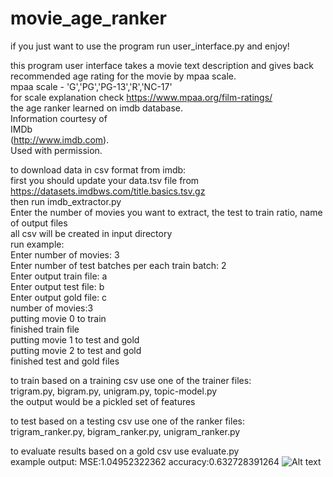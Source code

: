 # movie_age_ranker
if you just want to use the program run user_interface.py and enjoy!

this program user interface takes a movie text description and gives back recommended age rating for the movie by mpaa scale.  
mpaa scale - 'G','PG','PG-13','R','NC-17'  
for scale explanation check https://www.mpaa.org/film-ratings/  
the age ranker learned on imdb database.  
Information courtesy of  
IMDb  
(http://www.imdb.com).  
Used with permission.  

to download data in csv format from imdb:  
first you should update your data.tsv file from https://datasets.imdbws.com/title.basics.tsv.gz  
then run imdb_extractor.py  
Enter the number of movies you want to extract, the test to train ratio, name of output files  
all csv will be created in input directory  
run example:  
Enter number of movies: 3  
Enter number of test batches per each train batch: 2  
Enter output train file: a  
Enter output test file: b  
Enter output gold file: c  
number of movies:3  
putting movie 0 to train  
finished train file  
putting movie 1 to test and gold  
putting movie 2 to test and gold  
finished test and gold files  

to train based on a training csv use one of the trainer files:  
trigram.py, bigram.py, unigram.py, topic-model.py  
the output would be a pickled set of features

to test based on a testing csv use one of the ranker files:  
trigram_ranker.py, bigram_ranker.py, unigram_ranker.py

to evaluate results based on a gold csv use evaluate.py  
example output:
MSE:1.04952322362
accuracy:0.632728391264
![Alt text](confusion_matrix.jpg?raw=true)
